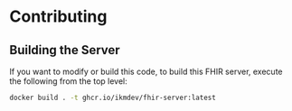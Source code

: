 # Contributing

## Building the Server

If you want to modify or build this code, to build this FHIR server, execute the following from the top level:

```bash
docker build . -t ghcr.io/ikmdev/fhir-server:latest
```
